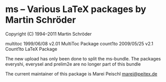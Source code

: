 # ms – Various LaTeX packages by Martin Schröder

Copyright (C) 1994–2011 Martin Schröder

multitoc 1999/06/08 v2.01 MultiToc Package
count1to 2009/05/25 v2.1 Count1to LaTeX Package

The new upload has only been done to split the ms-bundle.
The packages everyshi, everysel and prelim2e are no longer part of this bundle

The current maintainer of this package is Marei Peischl <marei@peitex.de>
